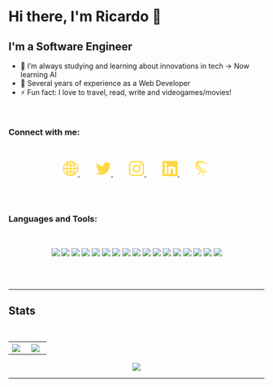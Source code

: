 # Hi there, I'm Ricardo 👋

## I'm a Software Engineer

- 🌱 I’m always studying and learning about innovations in tech -> Now learning AI
- 👯 Several years of experience as a Web Developer
- ⚡ Fun fact: I love to travel, read, write and videogames/movies!

<br/>

### Connect with me:

<br/>

<p align="center">
<a href="https://ricardomarsanc.github.io">
    <img height="30px" src="https://raw.githubusercontent.com/ricardomarsanc/ricardomarsanc/master/assets/web.svg">
</a>
&nbsp;
&nbsp;
&nbsp;
&nbsp;
<a href="https://twitter.com/msRicar12">
    <img height="30px" src="https://raw.githubusercontent.com/ricardomarsanc/ricardomarsanc/master/assets/twitter.svg">
</a>
&nbsp;
&nbsp;
&nbsp;
&nbsp;
<a href="https://www.instagram.com/ricardoms_97/">
    <img height="30px" src="https://raw.githubusercontent.com/ricardomarsanc/ricardomarsanc/master/assets/instagram.svg">
</a>
&nbsp;
&nbsp;
&nbsp;
&nbsp;
<a href="https://www.linkedin.com/in/ricardo-martin-sanchez/">
    <img height="30px" src="https://raw.githubusercontent.com/ricardomarsanc/ricardomarsanc/master/assets/linkedin.svg">
</a>
&nbsp;
&nbsp;
&nbsp;
&nbsp;
<a href="https://forseragames.wordpress.com/">
    <img height="30px" src="https://raw.githubusercontent.com/ricardomarsanc/ricardomarsanc/master/assets/forsera.svg">
</a>
</p>

<br/>
<br />

### Languages and Tools:

<br />

<p align="center">
<img height="30px" src="https://img.shields.io/badge/-ReactJs-333333?logo=react&logoColor=white&style=for-the-badge">
<img height="30px" src="https://img.shields.io/badge/-JavaScript-333333?logo=javascript&logoColor=white&style=for-the-badge">
<img height="30px" src="https://img.shields.io/badge/-TypeScript-333333?logo=typescript&logoColor=white&style=for-the-badge">
<img height="30px" src="https://img.shields.io/badge/-Unity-333333?logo=unity&logoColor=white&style=for-the-badge">
<img height="30px" src="https://img.shields.io/badge/-Visual%20Studio%20Code-333333?logo=visualstudiocode&logoColor=white&style=for-the-badge">
<img height="30px" src="https://img.shields.io/badge/-Vuejs-333333?logo=vuedotjs&logoColor=white&style=for-the-badge">
<img height="30px" src="https://img.shields.io/badge/-Angular-333333?logo=angular&logoColor=white&style=for-the-badge">
<img height="30px" src="https://img.shields.io/badge/-Angular%20JS-333333?logo=angularjs&logoColor=white&style=for-the-badge">
<img height="30px" src="https://img.shields.io/badge/-Java-333333?logo=java&logoColor=white&style=for-the-badge">
<img height="30px" src="https://img.shields.io/badge/-CSS-333333?logo=css3&logoColor=white&style=for-the-badge">
<img height="30px" src="https://img.shields.io/badge/-HTML-333333?logo=html5&logoColor=white&style=for-the-badge">
<img height="30px" src="https://img.shields.io/badge/-jquery-333333?logo=jquery&logoColor=white&style=for-the-badge">
<img height="30px" src="https://img.shields.io/badge/-bootstrap-333333?logo=bootstrap&logoColor=white&style=for-the-badge">
<img height="30px" src="https://img.shields.io/badge/-three%20js-333333?logo=threedotjs&logoColor=white&style=for-the-badge">
<img height="30px" src="https://img.shields.io/badge/-git-333333?logo=git&logoColor=white&style=for-the-badge">
<img height="30px" src="https://img.shields.io/badge/-c%20sharp-333333?logo=csharp&logoColor=white&style=for-the-badge">
<img height="30px" src="https://img.shields.io/badge/-illustrator-333333?logo=adobeillustrator&logoColor=white&style=for-the-badge">

</p>

<br />
<br />

---

## Stats

<br />

<table width="100%" border="0">
 <tr align="center">
    <td width="40%">
        <img align="center" src="https://github-readme-stats.vercel.app/api/top-langs/?username=ricardomarsanc"/>
    </td>
    <td width="60%">
        <img align="center" src="https://github-readme-stats.vercel.app/api?username=ricardomarsanc&show_icons=true"/>
    </td>
 </tr>
</table>

<p align="center">
    <img align="center" src="https://github-readme-stats.vercel.app/api/wakatime?username=ricardomarsanc"/>
</p>

<!-- [![Top Langs](https://github-readme-stats.vercel.app/api/top-langs/?username=ricardomarsanc)](https://github.com/ricardomarsanc/github-readme-stats) -->

---

[website]: https://ricardomarsanc.github.io
[twitter]: https://twitter.com/msRicar12
[instagram]: https://instagram.com/ricardoms_97
[linkedin]: https://linkedin.com/in/ricardo-martin-sanchez
[blog]: https://forseragames.wordpress.com/
